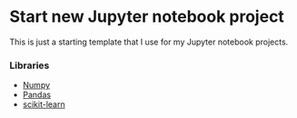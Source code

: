 # Start new Jupyter notebook project

This is just a starting template that I use for my Jupyter notebook projects.


### Libraries
- [Numpy](https://numpy.org/)
- [Pandas](https://pandas.pydata.org/)
- [scikit-learn](https://scikit-learn.org/stable/#)